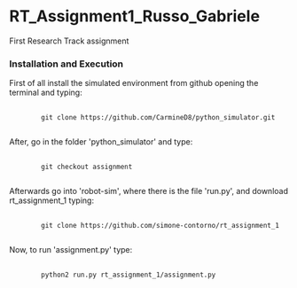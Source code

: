 # RT_Assignment1_Russo_Gabriele
First Research Track assignment
<a name="installation"></a>
### Installation and Execution

First of all install the simulated environment from github opening the terminal and typing:

<pre>
    <code>
        git clone https://github.com/CarmineD8/python_simulator.git
    </code>
</pre>

After, go in the folder 'python_simulator' and type:

<pre>
    <code>
        git checkout assignment
    </code>
</pre>

Afterwards go into 'robot-sim', where there is the file 'run.py', and download rt_assignment_1 typing:

<pre>
    <code>
        git clone https://github.com/simone-contorno/rt_assignment_1
    </code>
</pre>

Now, to run 'assignment.py' type:

<pre>
    <code>
        python2 run.py rt_assignment_1/assignment.py
    </code>
</pre>
